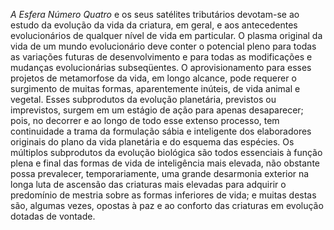 ﻿<em>A Esfera Número Quatro</em> e os seus satélites tributários devotam-se ao estudo da evolução da vida da criatura, em geral, e aos antecedentes evolucionários de qualquer nível de vida em particular. O plasma original da vida de um mundo evolucionário deve conter o potencial pleno para todas as variações futuras de desenvolvimento e para todas as modificações e mudanças evolucionárias subseqüentes. O aprovisionamento para esses projetos de metamorfose da vida, em longo alcance, pode requerer o surgimento de muitas formas, aparentemente inúteis, de vida animal e vegetal. Esses subprodutos da evolução planetária, previstos ou imprevistos, surgem em um estágio de ação para apenas desaparecer; pois, no decorrer e ao longo de todo esse extenso processo, tem continuidade a trama da formulação sábia e inteligente dos elaboradores originais do plano da vida planetária e do esquema das espécies. Os múltiplos subprodutos da evolução biológica são todos essenciais à função plena e final das formas de vida de inteligência mais elevada, não obstante possa prevalecer, temporariamente, uma grande desarmonia exterior na longa luta de ascensão das criaturas mais elevadas para adquirir o predomínio de mestria sobre as formas inferiores de vida; e muitas destas são, algumas vezes, opostas à paz e ao conforto das criaturas em evolução dotadas de vontade.